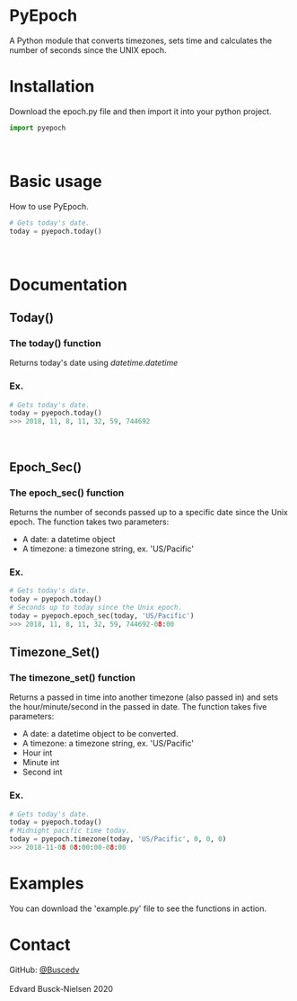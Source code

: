 # PyEpoch
A Python module that converts timezones, sets time and calculates the number of seconds since the UNIX epoch.


# Installation

Download the epoch.py file and then import it into your python project.

```python
import pyepoch
```

<br>

# Basic usage

How to use PyEpoch.

```python
# Gets today's date.
today = pyepoch.today()
```

<br>

# Documentation

## Today()

### The today() function
Returns today's date using _datetime.datetime_

### Ex.

```python
# Gets today's date.
today = pyepoch.today()
>>> 2018, 11, 8, 11, 32, 59, 744692
```

<br>

## Epoch_Sec()


### The epoch_sec() function
Returns the number of seconds passed up to a specific date since the Unix epoch.
The function takes two parameters:
<br>
- A date: a datetime object
- A timezone: a timezone string, ex. 'US/Pacific'

### Ex.

```python
# Gets today's date.
today = pyepoch.today()
# Seconds up to today since the Unix epoch.
today = pyepoch.epoch_sec(today, 'US/Pacific')
>>> 2018, 11, 8, 11, 32, 59, 744692-08:00
```



## Timezone_Set()


### The timezone_set() function
Returns a passed in time into another timezone (also passed in) and sets the hour/minute/second in the passed in date.
The function takes five parameters:<br>
- A date: a datetime object to be converted.
- A timezone: a timezone string, ex. 'US/Pacific'
- Hour int
- Minute int
- Second int


### Ex.

```python
# Gets today's date.
today = pyepoch.today()
# Midnight pacific time today.
today = pyepoch.timezone(today, 'US/Pacific', 0, 0, 0)
>>> 2018-11-08 08:00:00-08:00
```

# Examples

You can download the 'example.py' file to see the functions in action.

# Contact
GitHub: <a href="https://github.com/buscedv" traget="blank">@Buscedv</a>
<br><br>
Edvard Busck-Nielsen 2020
